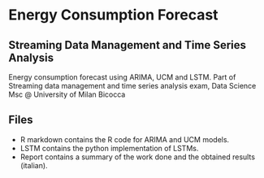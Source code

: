# Energy Consumption Forecast 
## Streaming Data Management and Time Series Analysis
Energy consumption forecast using ARIMA, UCM and LSTM. Part of Streaming data management and time series analysis exam, Data Science Msc @ University of Milan Bicocca
## Files
* R markdown contains the R code for ARIMA and UCM models.
* LSTM contains the python implementation of LSTMs.
* Report contains a summary of the work done and the obtained results (italian).


